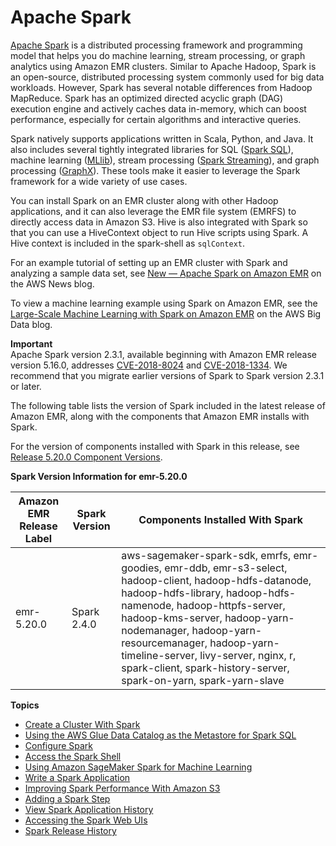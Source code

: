 # Apache Spark<a name="emr-spark"></a>

[Apache Spark](https://aws.amazon.com/emr/features/spark/) is a distributed processing framework and programming model that helps you do machine learning, stream processing, or graph analytics using Amazon EMR clusters\. Similar to Apache Hadoop, Spark is an open\-source, distributed processing system commonly used for big data workloads\. However, Spark has several notable differences from Hadoop MapReduce\. Spark has an optimized directed acyclic graph \(DAG\) execution engine and actively caches data in\-memory, which can boost performance, especially for certain algorithms and interactive queries\.

Spark natively supports applications written in Scala, Python, and Java\. It also includes several tightly integrated libraries for SQL \([Spark SQL](https://spark.apache.org/sql/)\), machine learning \([MLlib](https://spark.apache.org/mllib/)\), stream processing \([Spark Streaming](https://spark.apache.org/streaming/)\), and graph processing \([GraphX](https://spark.apache.org/graphx/)\)\. These tools make it easier to leverage the Spark framework for a wide variety of use cases\. 

You can install Spark on an EMR cluster along with other Hadoop applications, and it can also leverage the EMR file system \(EMRFS\) to directly access data in Amazon S3\. Hive is also integrated with Spark so that you can use a HiveContext object to run Hive scripts using Spark\. A Hive context is included in the spark\-shell as `sqlContext`\. 

For an example tutorial of setting up an EMR cluster with Spark and analyzing a sample data set, see [New — Apache Spark on Amazon EMR](https://aws.amazon.com/blogs/aws/new-apache-spark-on-amazon-emr/) on the AWS News blog\.

To view a machine learning example using Spark on Amazon EMR, see the [Large\-Scale Machine Learning with Spark on Amazon EMR](http://aws.amazon.com/blogs/big-data/large-scale-machine-learning-with-spark-on-amazon-emr/) on the AWS Big Data blog\.

**Important**  
Apache Spark version 2\.3\.1, available beginning with Amazon EMR release version 5\.16\.0, addresses [CVE\-2018\-8024](https://nvd.nist.gov/vuln/detail/CVE-2018-8024) and [CVE\-2018\-1334](https://nvd.nist.gov/vuln/detail/CVE-2018-1334)\. We recommend that you migrate earlier versions of Spark to Spark version 2\.3\.1 or later\.

The following table lists the version of Spark included in the latest release of Amazon EMR, along with the components that Amazon EMR installs with Spark\.

For the version of components installed with Spark in this release, see [Release 5\.20\.0 Component Versions](emr-release-5x.md#emr-5200-release)\.


**Spark Version Information for emr\-5\.20\.0**  

| Amazon EMR Release Label | Spark Version | Components Installed With Spark | 
| --- | --- | --- | 
| emr\-5\.20\.0 | Spark 2\.4\.0 | aws\-sagemaker\-spark\-sdk, emrfs, emr\-goodies, emr\-ddb, emr\-s3\-select, hadoop\-client, hadoop\-hdfs\-datanode, hadoop\-hdfs\-library, hadoop\-hdfs\-namenode, hadoop\-httpfs\-server, hadoop\-kms\-server, hadoop\-yarn\-nodemanager, hadoop\-yarn\-resourcemanager, hadoop\-yarn\-timeline\-server, livy\-server, nginx, r, spark\-client, spark\-history\-server, spark\-on\-yarn, spark\-yarn\-slave | 

**Topics**
+ [Create a Cluster With Spark](emr-spark-launch.md)
+ [Using the AWS Glue Data Catalog as the Metastore for Spark SQL](emr-spark-glue.md)
+ [Configure Spark](emr-spark-configure.md)
+ [Access the Spark Shell](emr-spark-shell.md)
+ [Using Amazon SageMaker Spark for Machine Learning](emr-spark-sagemaker.md)
+ [Write a Spark Application](emr-spark-application.md)
+ [Improving Spark Performance With Amazon S3](emr-spark-s3-performance.md)
+ [Adding a Spark Step](emr-spark-submit-step.md)
+ [View Spark Application History](emr-spark-application-history.md)
+ [Accessing the Spark Web UIs](emr-spark-webui.md)
+ [Spark Release History](Spark-release-history.md)
